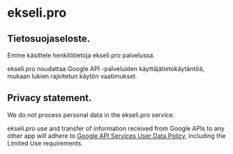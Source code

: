 # ekseli.pro

## Tietosuojaseloste.

Emme käsittele henkilötietoja ekseli.pro palvelussa. 

ekseli.pro noudattaa Google API -palveluiden käyttäjätietokäytäntöä, mukaan lukien rajoitetun käytön vaatimukset.

## Privacy statement.

We do not process personal data in the ekseli.pro service.

ekseli.pro use and transfer of information received from Google APIs to any other app will adhere to [Google API Services User Data Policy](https://developers.google.com/terms/api-services-user-data-policy#additional_requirements_for_specific_api_scopes), including the Limited Use requirements.

